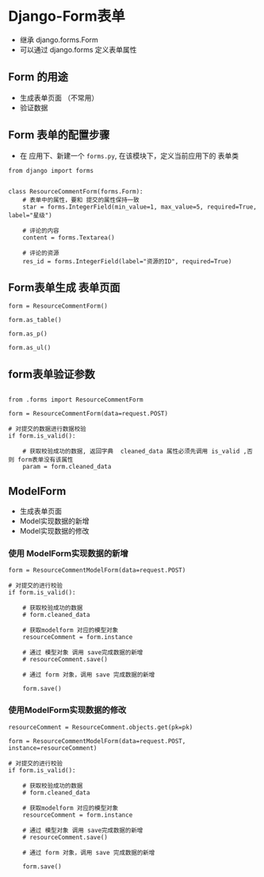 # Django-Form表单

- 继承 django.forms.Form 
- 可以通过 django.forms 定义表单属性

## Form 的用途

- 生成表单页面 （不常用）
- 验证数据


## Form 表单的配置步骤

- 在 应用下、新建一个 `forms.py`, 在该模块下，定义当前应用下的 表单类

```
from django import forms


class ResourceCommentForm(forms.Form):
    # 表单中的属性，要和 提交的属性保持一致
    star = forms.IntegerField(min_value=1, max_value=5, required=True, label="星级")

    # 评论的内容
    content = forms.Textarea()

    # 评论的资源
    res_id = forms.IntegerField(label="资源的ID", required=True)

```



## Form表单生成 表单页面

```
form = ResourceCommentForm()

form.as_table()

form.as_p()

form.as_ul()

```


## form表单验证参数

```

from .forms import ResourceCommentForm

form = ResourceCommentForm(data=request.POST)

# 对提交的数据进行数据校验
if form.is_valid():

	# 获取校验成功的数据, 返回字典  cleaned_data 属性必须先调用 is_valid ,否则 form表单没有该属性
	param = form.cleaned_data
```


## ModelForm 

- 生成表单页面
- Model实现数据的新增
- Model实现数据的修改


### 使用 ModelForm实现数据的新增

```
form = ResourceCommentModelForm(data=request.POST)

# 对提交的进行校验
if form.is_valid():
	
	# 获取校验成功的数据
	# form.cleaned_data
	
	# 获取modelform 对应的模型对象
	resourceComment = form.instance
	
	# 通过 模型对象 调用 save完成数据的新增
	# resourceComment.save()
	
	# 通过 form 对象，调用 save 完成数据的新增
	
	form.save()

```

### 使用ModelForm实现数据的修改


```
resourceComment = ResourceComment.objects.get(pk=pk)

form = ResourceCommentModelForm(data=request.POST, instance=resourceComment)

# 对提交的进行校验
if form.is_valid():
	
	# 获取校验成功的数据
	# form.cleaned_data
	
	# 获取modelform 对应的模型对象
	resourceComment = form.instance
	
	# 通过 模型对象 调用 save完成数据的新增
	# resourceComment.save()
	
	# 通过 form 对象，调用 save 完成数据的新增
	
	form.save()

```